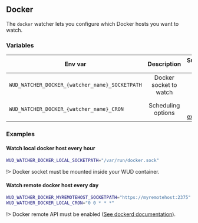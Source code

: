 ## Docker

The ```docker``` watcher lets you configure which Docker hosts you want to watch.

### Variables

| Env var                                            | Description            | Supported values                               | Default value          |
| -------------------------------------------------- |:----------------------:|:----------------------------------------------:|:----------------------:| 
| ```WUD_WATCHER_DOCKER_{watcher_name}_SOCKETPATH``` | Docker socket to watch |                                                | /var/run/docker.sock   |
| ```WUD_WATCHER_DOCKER_{watcher_name}_CRON```       | Scheduling options     | [Valid CRON expression](https://crontab.guru/) | 0 * * * * (every hour) |

### Examples

#### Watch local docker host every hour

```bash
WUD_WATCHER_DOCKER_LOCAL_SOCKETPATH="/var/run/docker.sock"
```
!> Docker socket must be mounted inside your WUD container.

#### Watch remote docker host every day

```bash
WUD_WATCHER_DOCKER_MYREMOTEHOST_SOCKETPATH="https://myremotehost:2375"
WUD_WATCHER_DOCKER_LOCAL_CRON="0 0 * * *"
```
!> Docker remote API must be enabled ([See dockerd documentation](https://docs.docker.com/v17.09/engine/reference/commandline/dockerd/#description)).
